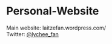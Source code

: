 # Personal-Website
Main website: laitzefan.wordpress.com/
<br>Twitter: <a href="https://twitter.com/lychee_fan">@lychee_fan</a>
